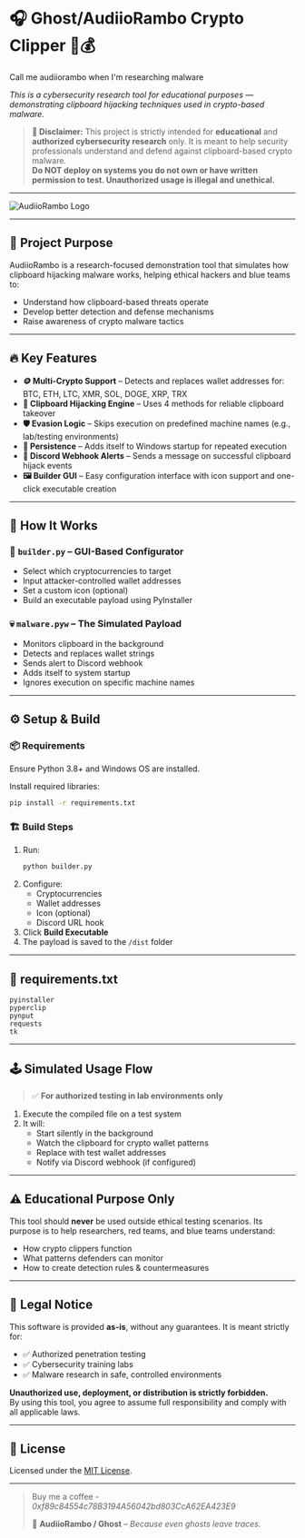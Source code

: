 # 🎧 Ghost/AudiioRambo Crypto Clipper 🚀💰  
Call me audiiorambo when I'm researching malware

_This is a cybersecurity research tool for educational purposes — demonstrating clipboard hijacking techniques used in crypto-based malware._

> **📢 Disclaimer:** This project is strictly intended for **educational** and **authorized cybersecurity research** only. It is meant to help security professionals understand and defend against clipboard-based crypto malware.  
> **Do NOT deploy on systems you do not own or have written permission to test. Unauthorized usage is illegal and unethical.**

---

![AudiioRambo Logo](https://www.veve.me/collectibles/_next/image?url=https%3A%2F%2Fd11unjture0ske.cloudfront.net%2Fbrand_image.93526e78-d51f-4866-944e-72ba053bf228.e1c39b4f-b9f0-49d8-b566-b662bbdd376b.webpFull.webp&w=1060&q=75)

---

## 📌 Project Purpose

AudiioRambo is a research-focused demonstration tool that simulates how clipboard hijacking malware works, helping ethical hackers and blue teams to:

- Understand how clipboard-based threats operate
- Develop better detection and defense mechanisms
- Raise awareness of crypto malware tactics

---

## 🔥 Key Features

- **🪙 Multi-Crypto Support** – Detects and replaces wallet addresses for: BTC, ETH, LTC, XMR, SOL, DOGE, XRP, TRX  
- **📎 Clipboard Hijacking Engine** – Uses 4 methods for reliable clipboard takeover  
- **🛡️ Evasion Logic** – Skips execution on predefined machine names (e.g., lab/testing environments)  
- **🔁 Persistence** – Adds itself to Windows startup for repeated execution  
- **📡 Discord Webhook Alerts** – Sends a message on successful clipboard hijack events  
- **🖼️ Builder GUI** – Easy configuration interface with icon support and one-click executable creation  

---

## 🧠 How It Works

### 🧰 `builder.py` – GUI-Based Configurator
- Select which cryptocurrencies to target  
- Input attacker-controlled wallet addresses  
- Set a custom icon (optional)  
- Build an executable payload using PyInstaller  

### 💀 `malware.pyw` – The Simulated Payload
- Monitors clipboard in the background  
- Detects and replaces wallet strings  
- Sends alert to Discord webhook  
- Adds itself to system startup  
- Ignores execution on specific machine names  

---

## ⚙️ Setup & Build

### 📦 Requirements

Ensure Python 3.8+ and Windows OS are installed.

Install required libraries:
```bash
pip install -r requirements.txt
```

### 🏗️ Build Steps

1. Run:
   ```bash
   python builder.py
   ```
2. Configure:
   - Cryptocurrencies
   - Wallet addresses
   - Icon (optional)
   - Discord URL hook 
3. Click **Build Executable**
4. The payload is saved to the `/dist` folder

---

## 📂 requirements.txt

```
pyinstaller
pyperclip
pynput
requests
tk
```

---

## 🕹️ Simulated Usage Flow

> ✅ **For authorized testing in lab environments only**

1. Execute the compiled file on a test system  
2. It will:
   - Start silently in the background
   - Watch the clipboard for crypto wallet patterns
   - Replace with test wallet addresses
   - Notify via Discord webhook (if configured)

---

## ⚠️ Educational Purpose Only

This tool should **never** be used outside ethical testing scenarios. Its purpose is to help researchers, red teams, and blue teams understand:

- How crypto clippers function  
- What patterns defenders can monitor  
- How to create detection rules & countermeasures  

---

## 📜 Legal Notice

This software is provided **as-is**, without any guarantees. It is meant strictly for:

- ✅ Authorized penetration testing  
- ✅ Cybersecurity training labs  
- ✅ Malware research in safe, controlled environments  

**Unauthorized use, deployment, or distribution is strictly forbidden.**  
By using this tool, you agree to assume full responsibility and comply with all applicable laws.

---

## 📄 License

Licensed under the [MIT License](LICENSE).

---
> Buy me a coffee - _0xf89c84554c78B3194A56042bd803CcA62EA423E9_
> 
> 👻 **AudiioRambo / Ghost** – _Because even ghosts leave traces._
